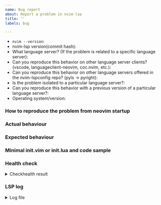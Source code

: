 ```yaml
---
name: Bug report
about: Report a problem in nvim-lsp
title: ''
labels: bug

---
```


<!-- Before reporting: search existing issues and ensure you are running the latest nightly of neovim and the latest version of nvim-lspconfig. Note that this repository implements configuration and initialization of language servers. Implementation of the language server spec itself is located in the neovim core repository-->

- `nvim --version`:
- nvim-lsp version(commit hash):
- What language server? (If the problem is related to a specific language server):
- Can you reproduce this behavior on other language server clients? (vscode, languageclient-neovim, coc.nvim, etc.):
- Can you reproduce this behavior on other language servers offered in the nvim-lspconfig repo? (pyls -> pyright):
- Is the problem isolated to a particular language server?:
- Can you reproduce this behavior with a previous version of a particular language server?:
- Operating system/version:

### How to reproduce the problem from neovim startup

### Actual behaviour

### Expected behaviour

### Minimal init.vim or init.lua and code sample
<!-- You can download a minimal_init.lua from here 
      curl -fLO https://raw.githubusercontent.com/neovim/nvim-lspconfig/master/test/minimal_init.lua 
      After editing to include your language server, run neovim with nvim -u minimal_init.lua -->

### Health check
<details>
<summary>Checkhealth result</summary>
<!-- Run `:checkhealth lspconfig` and paste the result here-->
</details>

### LSP log
<!-- If not using the minimal_init.lua please add vim.lsp.set_log_level("debug") to your lua block 
     in init.vim and paste a link to your log file, located at  $HOME/.cache/nvim/lsp.log (formerly $HOME/.local/share/nvim/lsp.log) -->
<details>
<summary>Log file</summary>
<!-- past you log between here -->
</details>
